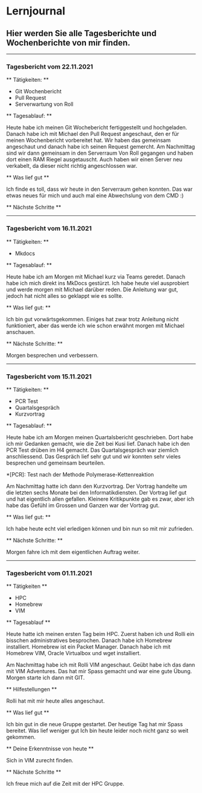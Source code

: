 # Lernjournal

## Hier werden Sie alle Tagesberichte und Wochenberichte von mir finden.

---

### Tagesbericht vom 22.11.2021

** Tätigkeiten: **

- Git Wochenbericht
- Pull Request
- Serverwartung von Roll

** Tagesablauf: **

Heute habe ich meinen Git Wochebericht fertiggestellt und hochgeladen.
Danach habe ich mit Michael den Pull Request angeschaut, den er für meinen Wochenbericht vorbereitet hat.
Wir haben das gemeinsam angeschaut und danach habe ich seinen Request gemercht. 
Am Nachmittag sind wir dann gemeinsam in den Serverraum Von Roll gegangen und haben dort einen RAM Riegel ausgetauscht.
Auch haben wir einen Server neu verkabelt, da dieser nicht richtig angeschlossen war.

** Was lief gut **

Ich finde es toll, dass wir heute in den Serverraum gehen konnten. Das war etwas neues für mich und auch mal eine Abwechslung von dem CMD :)

** Nächste Schritte **


---

### Tagesbericht vom 16.11.2021

** Tätigkeiten: **

- Mkdocs

** Tagesablauf: **

Heute habe ich am Morgen mit Michael kurz via Teams geredet. Danach habe ich mich direkt ins MkDocs gestürzt. Ich habe heute viel ausprobiert und werde morgen mit Michael darüber reden.  Die Anleitung war gut, jedoch hat nicht alles so geklappt wie es sollte.

** Was lief gut: **

Ich bin gut vorwärtsgekommen. Einiges hat zwar trotz Anleitung nicht funktioniert, aber das werde ich wie schon erwähnt morgen mit Michael anschauen.

** Nächste Schritte: **

Morgen besprechen und verbessern.

---

### Tagesbericht vom 15.11.2021

** Tätigkeiten: **

- PCR Test
- Quartalsgespräch
- Kurzvortrag

** Tagesablauf: **

Heute habe ich am Morgen meinen Quartalsbericht geschrieben.
 Dort habe ich mir Gedanken gemacht, wie die Zeit bei Kusi lief.
 Danach habe ich den PCR Test drüben im H4 gemacht.
 Das Quartalsgespräch war ziemlich anschliessend.
 Das Gespräch lief sehr gut und wir konnten sehr vieles besprechen und gemeinsam beurteilen. 

*[PCR]:  Test nach der Methode Polymerase-Kettenreaktion


Am Nachmittag hatte ich dann den Kurzvortrag.
Der Vortrag handelte um die letzten sechs Monate bei den Informatikdiensten.
Der Vortrag lief gut und hat eigentlich allen gefallen.
Kleinere Kritikpunkte gab es zwar, aber ich habe das Gefühl im Grossen und Ganzen war der Vortrag gut.

** Was lief gut: **

Ich habe heute echt viel erledigen können und bin nun so mit mir zufrieden.

** Nächste Schritte: **

Morgen fahre ich mit dem eigentlichen Auftrag weiter.

---

### Tagesbericht vom 01.11.2021

** Tätigkeiten **

- HPC
- Homebrew
- VIM

** Tagesablauf **

Heute hatte ich meinen ersten Tag beim HPC. Zuerst haben ich und Rolli ein bisschen administratives besprochen. Danach habe ich Homebrew installiert. Homebrew ist ein Packet Manager. Danach habe ich mit Homebrew VIM, Oracle Virtualbox und wget installiert.

Am Nachmittag habe ich mit Rolli VIM angeschaut. Geübt habe ich das dann mit VIM Adventures.
Das hat mir Spass gemacht und war eine gute Übung. Morgen starte ich dann mit GIT.

** Hilfestellungen **

Rolli hat mit mir heute alles angeschaut.

** Was lief gut **

Ich bin gut in die neue Gruppe gestartet. Der heutige Tag hat mir Spass bereitet.
Was lief weniger gut
Ich bin heute leider noch nicht ganz so weit gekommen.

** Deine Erkenntnisse von heute **

Sich in VIM zurecht finden.

** Nächste Schritte **

Ich freue mich auf die Zeit mit der HPC Gruppe.

